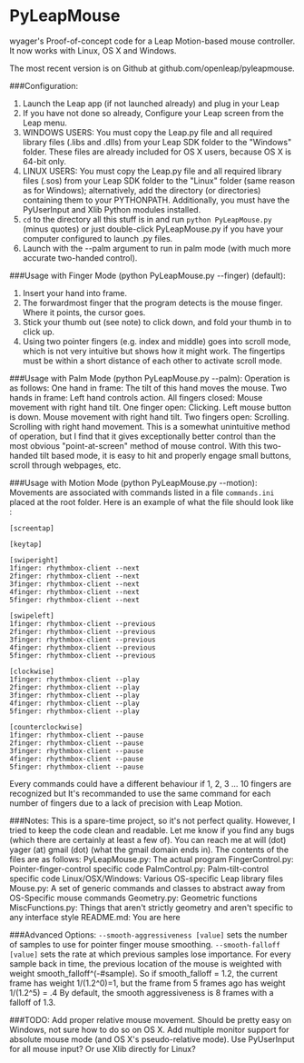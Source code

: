 PyLeapMouse
===========

wyager's Proof-of-concept code for a Leap Motion-based mouse controller. It now works with Linux, OS X and Windows.

The most recent version is on Github at github.com/openleap/pyleapmouse.

###Configuration:
1. Launch the Leap app (if not launched already) and plug in your Leap
2. If you have not done so already, Configure your Leap screen from the Leap menu.
3. WINDOWS USERS: You must copy the Leap.py file and all required library files (.libs and .dlls) from your Leap SDK folder to the "Windows" folder. These files are already included for OS X users, because OS X is 64-bit only.
4. LINUX USERS: You must copy the Leap.py file and all required library files (.sos) from your Leap SDK folder to the "Linux" folder (same reason as for Windows); alternatively, add the directory (or directories) containing them to your PYTHONPATH. Additionally, you must have the PyUserInput and Xlib Python modules installed.
5. `cd` to the directory all this stuff is in and run `python PyLeapMouse.py` (minus quotes) or just double-click PyLeapMouse.py if you have your computer configured to launch .py files.
6. Launch with the --palm argument to run in palm mode (with much more accurate two-handed control).

###Usage with Finger Mode (python PyLeapMouse.py --finger) (default):
1. Insert your hand into frame.
2. The forwardmost finger that the program detects is the mouse finger. Where it points, the cursor goes.
3. Stick your thumb out (see note) to click down, and fold your thumb in to click up.
4. Using two pointer fingers (e.g. index and middle) goes into scroll mode, which is not very intuitive but shows how it might work. The fingertips must be within a short distance of each other to activate scroll mode.

###Usage with Palm Mode (python PyLeapMouse.py --palm):
Operation is as follows:
One hand in frame: The tilt of this hand moves the mouse.
Two hands in frame: Left hand controls action.
    All fingers closed: Mouse movement with right hand tilt.
    One finger open: Clicking. Left mouse button is down. Mouse movement with right hand tilt.
    Two fingers open: Scrolling. Scrolling with right hand movement.
This is a somewhat unintuitive method of operation, but I find that it gives exceptionally better control than the most obvious "point-at-screen" method of mouse control. With this two-handed tilt based mode, it is easy to hit and properly engage small buttons, scroll through webpages, etc.

###Usage with Motion Mode (python PyLeapMouse.py --motion):
Movements are associated with commands listed in a file `commands.ini` placed at the root folder. Here is an example of what the file should look like :

    [screentap]

    [keytap]

    [swiperight]
    1finger: rhythmbox-client --next
    2finger: rhythmbox-client --next
    3finger: rhythmbox-client --next
    4finger: rhythmbox-client --next
    5finger: rhythmbox-client --next

    [swipeleft]
    1finger: rhythmbox-client --previous
    2finger: rhythmbox-client --previous
    3finger: rhythmbox-client --previous
    4finger: rhythmbox-client --previous
    5finger: rhythmbox-client --previous

    [clockwise]
    1finger: rhythmbox-client --play
    2finger: rhythmbox-client --play
    3finger: rhythmbox-client --play
    4finger: rhythmbox-client --play
    5finger: rhythmbox-client --play

    [counterclockwise]
    1finger: rhythmbox-client --pause
    2finger: rhythmbox-client --pause
    3finger: rhythmbox-client --pause
    4finger: rhythmbox-client --pause
    5finger: rhythmbox-client --pause

Every commands could have a different behaviour if 1, 2, 3 ... 10 fingers are recognized but It's recommanded to use the same command for each number of fingers due to a lack of precision with Leap Motion.

###Notes:
This is a spare-time project, so it's not perfect quality. However, I tried to keep the code clean and readable. Let me know if you find any bugs (which there are certainly at least a few of). You can reach me at  will (dot) yager (at) gmail (dot) (what the gmail domain ends in).
The contents of the files are as follows:
PyLeapMouse.py: The actual program
FingerControl.py: Pointer-finger-control specific code
PalmControl.py: Palm-tilt-control specific code
Linux/OSX/Windows:
    Various OS-specific Leap library files
    Mouse.py: A set of generic commands and classes to abstract away from OS-Specific mouse commands
Geometry.py: Geometric functions
MiscFunctions.py: Things that aren't strictly geometry and aren't specific to any interface style
README.md: You are here

###Advanced Options:
`--smooth-aggressiveness [value]` sets the number of samples to use for pointer finger mouse smoothing.
`--smooth-falloff [value]` sets the rate at which previous samples lose importance.
For every sample back in time, the previous location of the mouse is weighted with weight smooth_falloff^(-#sample).
So if smooth_falloff = 1.2, the current frame has weight 1/(1.2^0)=1, but the frame from 5 frames ago has weight 1/(1.2^5) = .4
By default, the smooth aggressiveness is 8 frames with a falloff of 1.3.

###TODO:
Add proper relative mouse movement. Should be pretty easy on Windows, not sure how to do so on OS X.
Add multiple monitor support for absolute mouse mode (and OS X's pseudo-relative mode).
Use PyUserInput for all mouse input? Or use Xlib directly for Linux?
